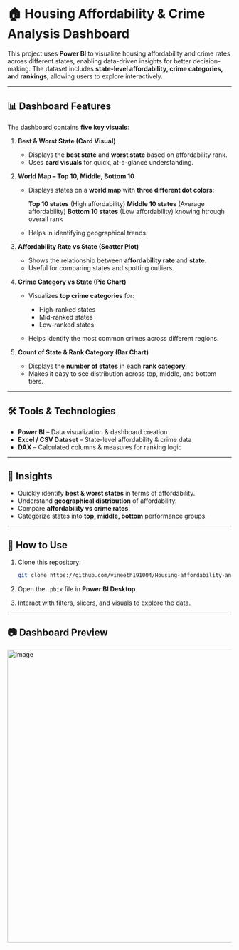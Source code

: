 # 🏠 Housing Affordability & Crime Analysis Dashboard

This project uses **Power BI** to visualize housing affordability and crime rates across different states, enabling data-driven insights for better decision-making.
The dataset includes **state-level affordability, crime categories, and rankings**, allowing users to explore interactively.

---

## 📊 Dashboard Features

The dashboard contains **five key visuals**:

1. **Best & Worst State (Card Visual)**

   * Displays the **best state** and **worst state** based on affordability rank.
   * Uses **card visuals** for quick, at-a-glance understanding.

2. **World Map – Top 10, Middle, Bottom 10**

   * Displays states on a **world map** with **three different dot colors**:

      **Top 10 states** (High affordability)
      **Middle 10 states** (Average affordability)
      **Bottom 10 states** (Low affordability) knowing htrough overall rank
   * Helps in identifying geographical trends.

3. **Affordability Rate vs State (Scatter Plot)**

   * Shows the relationship between **affordability rate** and **state**.
   * Useful for comparing states and spotting outliers.

4. **Crime Category vs State (Pie Chart)**

   * Visualizes **top crime categories** for:

     * High-ranked states
     * Mid-ranked states
     * Low-ranked states
   * Helps identify the most common crimes across different regions.

5. **Count of State & Rank Category (Bar Chart)**

   * Displays the **number of states** in each **rank category**.
   * Makes it easy to see distribution across top, middle, and bottom tiers.

---

## 🛠 Tools & Technologies

* **Power BI** – Data visualization & dashboard creation
* **Excel / CSV Dataset** – State-level affordability & crime data
* **DAX** – Calculated columns & measures for ranking logic

---

## 📌 Insights

* Quickly identify **best & worst states** in terms of affordability.
* Understand **geographical distribution** of affordability.
* Compare **affordability vs crime rates**.
* Categorize states into **top, middle, bottom** performance groups.

---

## 🚀 How to Use

1. Clone this repository:

   ```bash
   git clone https://github.com/vineeth191004/Housing-affordability-and-Crime-analysis.git
   ```
2. Open the `.pbix` file in **Power BI Desktop**.
3. Interact with filters, slicers, and visuals to explore the data.

---

## 📷 Dashboard Preview


<img width="1171" height="657" alt="image" src="https://github.com/user-attachments/assets/4e391401-4c46-4e13-ac39-513bc7b54fcf" />
